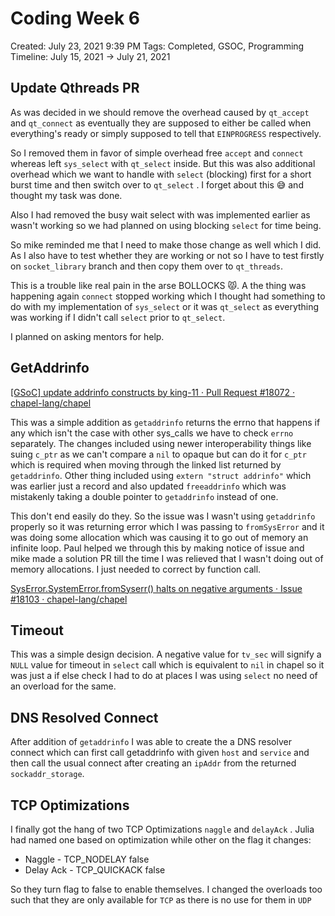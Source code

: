 # Coding Week 6

Created: July 23, 2021 9:39 PM
Tags: Completed, GSOC, Programming
Timeline: July 15, 2021 → July 21, 2021

## Update Qthreads PR

As was decided in we should remove the overhead caused by `qt_accept` and `qt_connect` as eventually they are supposed to either be called when everything's ready or simply supposed to tell that `EINPROGRESS` respectively.

So I removed them in favor of simple overhead free `accept` and `connect` whereas left `sys_select` with `qt_select` inside. But this was also additional overhead which we want to handle with `select` (blocking) first for a short burst time and then switch over to `qt_select` . I forget about this 😅 and thought my task was done.

Also I had removed the busy wait select with was implemented earlier as wasn't working so we had planned on using blocking `select` for time being.

So mike reminded me that I need to make those change as well which I did. As I also have to test whether they are working or not so I have to test firstly on `socket_library` branch and then copy them over to `qt_threads`.

This is a trouble like real pain in the arse BOLLOCKS 😾. A the thing was happening again `connect` stopped working which I thought had something to do with my implementation of `sys_select` or it was `qt_select` as everything was working if I didn't call `select` prior to `qt_select`.

I planned on asking mentors for help.

## GetAddrinfo

[[GSoC] update addrinfo constructs by king-11 · Pull Request #18072 · chapel-lang/chapel](https://github.com/chapel-lang/chapel/pull/18072)

This was a simple addition as `getaddrinfo` returns the errno that happens if any which isn't the case with other sys_calls we have to check `errno` separately. The changes included using newer interoperability things like suing `c_ptr` as we can't compare a `nil` to opaque but can do it for `c_ptr` which is required when moving through the linked list returned by `getaddrinfo`. Other thing included using `extern "struct addrinfo"` which was earlier just a  record and also updated `freeaddrinfo` which was mistakenly taking a double pointer to `getaddrinfo` instead of one.

This don't end easily do they. So the issue was I wasn't using `getaddrinfo` properly so it was returning error which I was passing to `fromSysError` and it was doing some allocation which was causing it to go out of memory an infinite loop. Paul helped we through this by making notice of issue and mike made a solution PR till the time I was relieved that I wasn't doing out of memory allocations. I just needed to correct by function call.

[SysError.SystemError.fromSyserr() halts on negative arguments · Issue #18103 · chapel-lang/chapel](https://github.com/chapel-lang/chapel/issues/18103)

## Timeout

This was a simple design decision. A negative value for `tv_sec` will signify a `NULL` value for timeout in `select` call which is equivalent to `nil` in chapel so it was just a if else check I had to do at places I was using `select` no need of an overload for the same.

## DNS Resolved Connect

After addition of `getaddrinfo` I was able to create the a DNS resolver connect which can first call getaddrinfo with given `host` and `service` and then call the usual connect after creating an `ipAddr` from the returned `sockaddr_storage`.

## TCP Optimizations

I finally got the hang of two TCP Optimizations `naggle` and `delayAck` . Julia had named one based on optimization while other on the flag it changes:

- Naggle - TCP_NODELAY false
- Delay Ack - TCP_QUICKACK false

So they turn flag to false to enable themselves. I changed the overloads too such that they are only available for `TCP` as there is no use for them in `UDP`